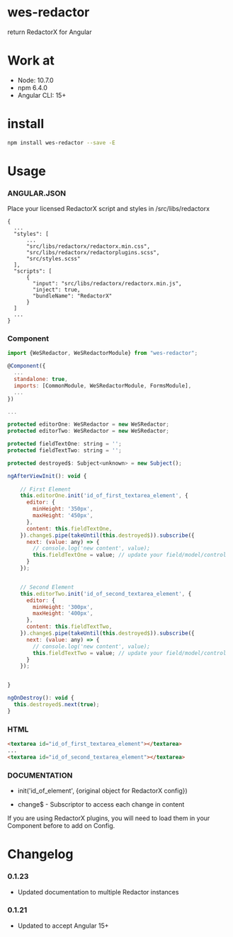 # wes-redactor

return RedactorX for Angular

# Work at
- Node: 10.7.0
- npm 6.4.0
- Angular CLI: 15+

# install

```sh
npm install wes-redactor --save -E
```

# Usage

### ANGULAR.JSON

Place your licensed RedactorX script and styles in /src/libs/redactorx

```
{
  ...  
  "styles": [
      ...
      "src/libs/redactorx/redactorx.min.css",
      "src/libs/redactorx/redactorplugins.scss",
      "src/styles.scss"
  ],
  "scripts": [
      {
        "input": "src/libs/redactorx/redactorx.min.js",
        "inject": true,
        "bundleName": "RedactorX"
      }
  ]
  ...
}
```

### Component

```javascript
import {WeSRedactor, WeSRedactorModule} from "wes-redactor";

@Component({
  ...
  standalone: true,
  imports: [CommonModule, WeSRedactorModule, FormsModule],
  ...
})

...

protected editorOne: WeSRedactor = new WeSRedactor;
protected editorTwo: WeSRedactor = new WeSRedactor;

protected fieldTextOne: string = '';
protected fieldTextTwo: string = '';

protected destroyed$: Subject<unknown> = new Subject();

ngAfterViewInit(): void {
    
    // First Element
    this.editorOne.init('id_of_first_textarea_element', {
      editor: {
        minHeight: '350px',
        maxHeight: '450px',
      },
      content: this.fieldTextOne,
    }).change$.pipe(takeUntil(this.destroyed$)).subscribe({
      next: (value: any) => {
        // console.log('new content', value);
        this.fieldTextOne = value; // update your field/model/control
      }
    });


    // Second Element
    this.editorTwo.init('id_of_second_textarea_element', {
      editor: {
        minHeight: '300px',
        maxHeight: '400px',
      },
      content: this.fieldTextTwo,
    }).change$.pipe(takeUntil(this.destroyed$)).subscribe({
      next: (value: any) => {
        // console.log('new content', value);
        this.fieldTextTwo = value; // update your field/model/control
      }
    });


}

ngOnDestroy(): void {
  this.destroyed$.next(true);
}

```

### HTML

```html
<textarea id="id_of_first_textarea_element"></textarea>
...
<textarea id="id_of_second_textarea_element"></textarea>

```

### DOCUMENTATION

* init('id_of_element', {original object for RedactorX config})

* change$ - Subscriptor to access each change in content

If you are using RedactorX plugins, you will need to load them in your Component before to add on Config.



# Changelog

### 0.1.23
- Updated documentation to multiple Redactor instances

### 0.1.21
- Updated to accept Angular 15+
